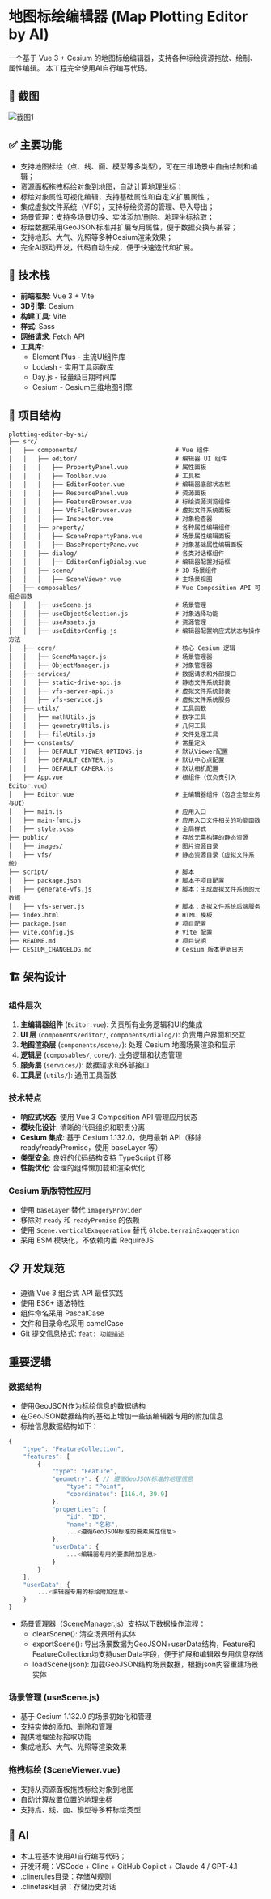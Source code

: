 # 地图标绘编辑器 (Map Plotting Editor by AI)

一个基于 Vue 3 + Cesium 的地图标绘编辑器，支持各种标绘资源拖放、绘制、属性编辑。
本工程完全使用AI自行编写代码。

## 🎨 截图
![截图1](public/images/screenshot01.png)

## ✅ 主要功能

- 支持地图标绘（点、线、面、模型等多类型），可在三维场景中自由绘制和编辑；
- 资源面板拖拽标绘对象到地图，自动计算地理坐标；
- 标绘对象属性可视化编辑，支持基础属性和自定义扩展属性；
- 集成虚拟文件系统（VFS），支持标绘资源的管理、导入导出；
- 场景管理：支持多场景切换、实体添加/删除、地理坐标拾取；
- 标绘数据采用GeoJSON标准并扩展专用属性，便于数据交换与兼容；
- 支持地形、大气、光照等多种Cesium渲染效果；
- 完全AI驱动开发，代码自动生成，便于快速迭代和扩展。

## 🚀 技术栈

- **前端框架**: Vue 3 + Vite
- **3D引擎**: Cesium
- **构建工具**: Vite
- **样式**: Sass
- **网络请求**: Fetch API
- **工具库**: 
  - Element Plus - 主流UI组件库
  - Lodash - 实用工具函数库
  - Day.js - 轻量级日期时间库
  - Cesium - Cesium三维地图引擎

## 📁 项目结构

```
plotting-editor-by-ai/
├── src/
│   ├── components/                           # Vue 组件
│   │   ├── editor/                           # 编辑器 UI 组件
│   │   │   ├── PropertyPanel.vue             # 属性面板
│   │   │   ├── Toolbar.vue                   # 工具栏
│   │   │   ├── EditorFooter.vue              # 编辑器底部状态栏
│   │   │   ├── ResourcePanel.vue             # 资源面板
│   │   │   ├── FeatureBrowser.vue            # 标绘资源浏览组件
│   │   │   ├── VfsFileBrowser.vue            # 虚拟文件系统面板
│   │   │   ├── Inspector.vue                 # 对象检查器
│   │   ├── property/                         # 各种属性编辑组件
│   │   │   ├── ScenePropertyPane.vue         # 场景属性编辑面板
│   │   │   ├── BasePropertyPane.vue          # 对象基础属性编辑面板
│   │   ├── dialog/                           # 各类对话框组件
│   │   │   ├── EditorConfigDialog.vue        # 编辑器配置对话框
│   │   ├── scene/                            # 3D 场景组件
│   │   │   ├── SceneViewer.vue               # 主场景视图
│   ├── composables/                          # Vue Composition API 可组合函数
│   │   ├── useScene.js                       # 场景管理
│   │   ├── useObjectSelection.js             # 对象选择功能
│   │   ├── useAssets.js                      # 资源管理
│   │   ├── useEditorConfig.js                # 编辑器配置响应式状态与操作方法
│   ├── core/                                 # 核心 Cesium 逻辑
│   │   ├── SceneManager.js                   # 场景管理器
│   │   ├── ObjectManager.js                  # 对象管理器
│   ├── services/                             # 数据请求和外部接口
│   │   ├── static-drive-api.js               # 静态文件系统封装
│   │   ├── vfs-server-api.js                 # 虚拟文件系统封装
│   │   ├── vfs-service.js                    # 虚拟文件系统服务
│   ├── utils/                                # 工具函数
│   │   ├── mathUtils.js                      # 数学工具
│   │   ├── geometryUtils.js                  # 几何工具
│   │   ├── fileUtils.js                      # 文件处理工具
│   ├── constants/                            # 常量定义
│   │   ├── DEFAULT_VIEWER_OPTIONS.js         # 默认Viewer配置
│   │   ├── DEFAULT_CENTER.js                 # 默认中心点配置
│   │   ├── DEFAULT_CAMERA.js                 # 默认相机配置
│   ├── App.vue                               # 根组件（仅负责引入Editor.vue）
│   ├── Editor.vue                            # 主编辑器组件（包含全部业务与UI）
│   ├── main.js                               # 应用入口
│   ├── main-func.js                          # 应用入口文件相关的功能函数
│   ├── style.scss                            # 全局样式
├── public/                                   # 存放无需构建的静态资源
│   ├── images/                               # 图片资源目录
│   ├── vfs/                                  # 静态资源目录（虚拟文件系统）
├── script/                                   # 脚本
│   ├── package.json                          # 脚本子项目配置
│   ├── generate-vfs.js                       # 脚本：生成虚拟文件系统的元数据
│   ├── vfs-server.js                         # 脚本：虚拟文件系统后端服务
├── index.html                                # HTML 模板
├── package.json                              # 项目配置
├── vite.config.js                            # Vite 配置
├── README.md                                 # 项目说明
├── CESIUM_CHANGELOG.md                       # Cesium 版本更新日志

```

## 🏗️ 架构设计

### 组件层次

1. **主编辑器组件** (`Editor.vue`): 负责所有业务逻辑和UI的集成
2. **UI 层** (`components/editor/`, `components/dialog/`): 负责用户界面和交互
3. **地图渲染层** (`components/scene/`): 处理 Cesium 地图场景渲染和显示
4. **逻辑层** (`composables/`, `core/`): 业务逻辑和状态管理
5. **服务层** (`services/`): 数据请求和外部接口
6. **工具层** (`utils/`): 通用工具函数

### 技术特点

- **响应式状态**: 使用 Vue 3 Composition API 管理应用状态
- **模块化设计**: 清晰的代码组织和职责分离
- **Cesium 集成**: 基于 Cesium 1.132.0，使用最新 API（移除 ready/readyPromise，使用 baseLayer 等）
- **类型安全**: 良好的代码结构支持 TypeScript 迁移
- **性能优化**: 合理的组件懒加载和渲染优化

### Cesium 新版特性应用

- 使用 `baseLayer` 替代 `imageryProvider`
- 移除对 `ready` 和 `readyPromise` 的依赖
- 使用 `Scene.verticalExaggeration` 替代 `Globe.terrainExaggeration`
- 采用 ESM 模块化，不依赖内置 RequireJS

## 📋 开发规范

- 遵循 Vue 3 组合式 API 最佳实践
- 使用 ES6+ 语法特性
- 组件命名采用 PascalCase
- 文件和目录命名采用 camelCase
- Git 提交信息格式: `feat: 功能描述`

## 重要逻辑

### 数据结构
- 使用GeoJSON作为标绘信息的数据结构
- 在GeoJSON数据结构的基础上增加一些该编辑器专用的附加信息
- 标绘信息数据结构如下：
```js
{
    "type": "FeatureCollection",
    "features": [
        {
            "type": "Feature",
            "geometry": { // 遵循GeoJSON标准的地理信息
                "type": "Point",
                "coordinates": [116.4, 39.9]
            },
            "properties": {
                "id": "ID",
                "name": "名称",
                ...<遵循GeoJSON标准的要素属性信息>
            },
            "userData": {
                ...<编辑器专用的要素附加信息>
            }
        }
    ],
    "userData": {
        ...<编辑器专用的标绘附加信息>
    }
}
```

- 场景管理器（SceneManager.js）支持以下数据操作流程：
  - clearScene(): 清空场景所有实体
  - exportScene(): 导出场景数据为GeoJSON+userData结构，Feature和FeatureCollection均支持userData字段，便于扩展和编辑器专用信息存储
  - loadScene(json): 加载GeoJSON结构场景数据，根据json内容重建场景实体

### 场景管理 (useScene.js)
- 基于 Cesium 1.132.0 的场景初始化和管理
- 支持实体的添加、删除和管理
- 提供地理坐标拾取功能
- 集成地形、大气、光照等渲染效果

### 拖拽标绘 (SceneViewer.vue)
- 支持从资源面板拖拽标绘对象到地图
- 自动计算放置位置的地理坐标
- 支持点、线、面、模型等多种标绘类型

## 💯 AI

- 本工程基本使用AI自行编写代码；
- 开发环境：VSCode + Cline + GitHub Copilot + Claude 4 / GPT-4.1
- .clinerules目录：存储AI规则
- .clinetask目录：存储历史对话
